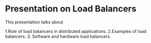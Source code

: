 <h1> Presentation on Load Balancers </h1> 

This presentation talks about 

1.Role of load balancers in distributed applications.
2.Examples of load balancers. 
3. Software and hardware load balancers.
